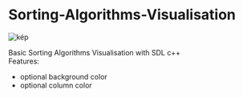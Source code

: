 # Sorting-Algorithms-Visualisation
![kép](https://user-images.githubusercontent.com/60004480/176292494-82a8b73c-d529-417f-8334-66e3a0a91a9c.png)

Basic Sorting Algorithms Visualisation with SDL c++ <br>
Features:
- optional background color
- optional column color
